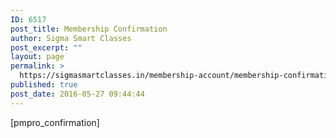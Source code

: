 ```yaml
---
ID: 6517
post_title: Membership Confirmation
author: Sigma Smart Classes
post_excerpt: ""
layout: page
permalink: >
  https://sigmasmartclasses.in/membership-account/membership-confirmation/
published: true
post_date: 2016-05-27 09:44:44
---
```

[pmpro_confirmation]